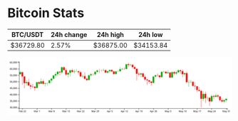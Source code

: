 # Bitcoin Stats

BTC/USDT|24h change|24h high|24h low|
|---|---|---|---|
|$36729.80|2.57%|$36875.00|$34153.84|

<img src="./chart.svg">
